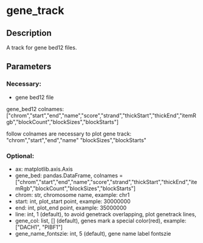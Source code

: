 # gene_track
## Description
A track for gene bed12 files.

## Parameters
### Necessary:
* gene bed12 file

gene_bed12 colnames: 
["chrom","start","end","name","score","strand","thickStart","thickEnd","itemRgb","blockCount","blockSizes","blockStarts"]

follow colnames are necessary to plot gene track: "chrom","start","end","name" "blockSizes","blockStarts"

### Optional:
* ax: matplotlib.axis.Axis
* gene_bed: pandas.DataFrame, colnames = ["chrom","start","end","name","score","strand","thickStart","thickEnd","itemRgb","blockCount","blockSizes","blockStarts"]
* chrom: str, chromosome name, example: chr1
* start: int, plot_start point, example: 30000000
* end: int, plot_end point, example: 35000000
* line: int, 1 (default), to avoid genetrack overlapping, plot genetrack lines, 
* gene_col: list, \[\] (default), genes mark a special color(red), example: ["DACH1", "PIBF1"]
* gene_name_fontszie: int, 5 (default), gene name label fontszie
